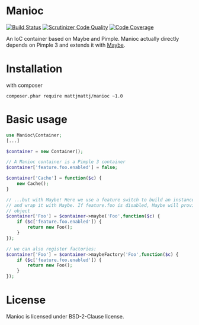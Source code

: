 Manioc
===========

[![Build Status](https://travis-ci.org/mattjmattj/manioc.svg)](https://travis-ci.org/mattjmattj/manioc)
[![Scrutinizer Code Quality](https://scrutinizer-ci.com/g/mattjmattj/manioc/badges/quality-score.png?b=master)](https://scrutinizer-ci.com/g/mattjmattj/manioc/?branch=master)
[![Code Coverage](https://scrutinizer-ci.com/g/mattjmattj/manioc/badges/coverage.png?b=master)](https://scrutinizer-ci.com/g/mattjmattj/manioc/?branch=master)

An IoC container based on Maybe and Pimple. Manioc actually directly depends on Pimple 3
and extends it with [Maybe](https://github.com/mattjmattj/maybe).

# Installation

with composer

```
composer.phar require mattjmattj/manioc ~1.0
```

# Basic usage

```php
use Manioc\Container;
[...]

$container = new Container();

// A Manioc container is a Pimple 3 container
$container['feature.foo.enabled'] = false;

$container['Cache'] = function($c) {
	new Cache();
}

// ...but with Maybe! Here we use a feature switch to build an instance of Foo
// and wrap it with Maybe. If feature.foo is disabled, Maybe will provide a fake
// object
$container['Foo'] = $container->maybe('Foo',function($c) {
	if ($c['feature.foo.enabled']) {
		return new Foo();
	}
});

// we can also register factories:
$container['Foo'] = $container->maybeFactory('Foo',function($c) {
	if ($c['feature.foo.enabled']) {
		return new Foo();
	}
});

```

# License

Manioc is licensed under BSD-2-Clause license.